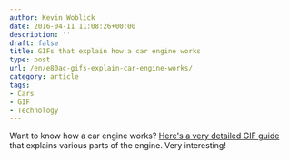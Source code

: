 ```yaml
---
author: Kevin Woblick
date: 2016-04-11 11:08:26+00:00
description: ''
draft: false
title: GIFs that explain how a car engine works
type: post
url: /en/e80ac-gifs-explain-car-engine-works/
category: article
tags:
- Cars
- GIF
- Technology
---
```


Want to know how a car engine works? [Here's a very detailed GIF guide](http://animagraffs.com/how-a-car-engine-works/) that explains various parts of the engine. Very interesting!
